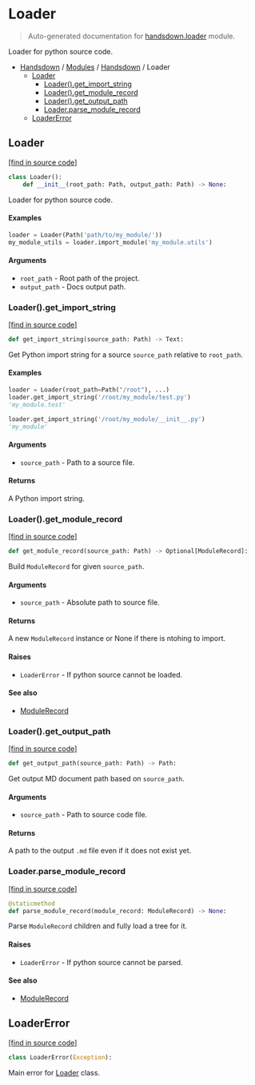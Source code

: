 # Loader

> Auto-generated documentation for [handsdown.loader](https://github.com/vemel/handsdown/blob/master/handsdown/loader.py) module.

Loader for python source code.

- [Handsdown](../README.md#-handsdown---python-documentation-generator) / [Modules](../MODULES.md#modules) / [Handsdown](index.md#handsdown) / Loader
    - [Loader](#loader)
        - [Loader().get_import_string](#loaderget_import_string)
        - [Loader().get_module_record](#loaderget_module_record)
        - [Loader().get_output_path](#loaderget_output_path)
        - [Loader.parse_module_record](#loaderparse_module_record)
    - [LoaderError](#loadererror)

## Loader

[[find in source code]](https://github.com/vemel/handsdown/blob/master/handsdown/loader.py#L24)

```python
class Loader():
    def __init__(root_path: Path, output_path: Path) -> None:
```

Loader for python source code.

#### Examples

```python
loader = Loader(Path('path/to/my_module/'))
my_module_utils = loader.import_module('my_module.utils')
```

#### Arguments

- `root_path` - Root path of the project.
- `output_path` - Docs output path.

### Loader().get_import_string

[[find in source code]](https://github.com/vemel/handsdown/blob/master/handsdown/loader.py#L131)

```python
def get_import_string(source_path: Path) -> Text:
```

Get Python import string for a source `source_path` relative to `root_path`.

#### Examples

```python
loader = Loader(root_path=Path("/root"), ...)
loader.get_import_string('/root/my_module/test.py')
'my_module.test'

loader.get_import_string('/root/my_module/__init__.py')
'my_module'
```

#### Arguments

- `source_path` - Path to a source file.

#### Returns

A Python import string.

### Loader().get_module_record

[[find in source code]](https://github.com/vemel/handsdown/blob/master/handsdown/loader.py#L66)

```python
def get_module_record(source_path: Path) -> Optional[ModuleRecord]:
```

Build `ModuleRecord` for given `source_path`.

#### Arguments

- `source_path` - Absolute path to source file.

#### Returns

A new `ModuleRecord` instance or None if there is ntohing to import.

#### Raises

- `LoaderError` - If python source cannot be loaded.

#### See also

- [ModuleRecord](ast_parser/node_records/module_record.md#modulerecord)

### Loader().get_output_path

[[find in source code]](https://github.com/vemel/handsdown/blob/master/handsdown/loader.py#L45)

```python
def get_output_path(source_path: Path) -> Path:
```

Get output MD document path based on `source_path`.

#### Arguments

- `source_path` - Path to source code file.

#### Returns

A path to the output `.md` file even if it does not exist yet.

### Loader.parse_module_record

[[find in source code]](https://github.com/vemel/handsdown/blob/master/handsdown/loader.py#L113)

```python
@staticmethod
def parse_module_record(module_record: ModuleRecord) -> None:
```

Parse `ModuleRecord` children and fully load a tree for it.

#### Raises

- `LoaderError` - If python source cannot be parsed.

#### See also

- [ModuleRecord](ast_parser/node_records/module_record.md#modulerecord)

## LoaderError

[[find in source code]](https://github.com/vemel/handsdown/blob/master/handsdown/loader.py#L18)

```python
class LoaderError(Exception):
```

Main error for [Loader](#loader) class.
